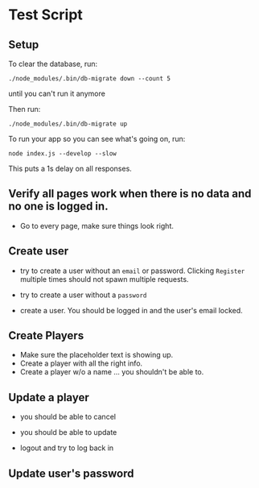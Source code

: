 # Test Script

## Setup

To clear the database, run:

```
./node_modules/.bin/db-migrate down --count 5
```

until you can't run it anymore

Then run:

```
./node_modules/.bin/db-migrate up
```

To run your app so you can see what's going on, run:

```
node index.js --develop --slow
```

This puts a 1s delay on all responses.

## Verify all pages work when there is no data and no one is logged in.

- Go to every page, make sure things look right.

## Create user

- try to create a user without an `email` or password. Clicking `Register` multiple times should not spawn multiple requests.


- try to create a user without a `password`

- create a user.  You should be logged in and the user's email locked.

## Create Players

- Make sure the placeholder text is showing up.
- Create a player with all the right info.
- Create a player w/o a name ... you shouldn't be able to.


## Update a player

- you should be able to cancel
- you should be able to update









- logout and try to log back in

## Update user's password



